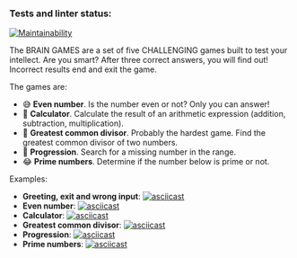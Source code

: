 ### Tests and linter status:
[![Maintainability](https://api.codeclimate.com/v1/badges/b66130f5b4da06e01101/maintainability)](https://codeclimate.com/github/EvoletSpess/java-project-61/maintainability)

The BRAIN GAMES are a set of five CHALLENGING games built to test your intellect. Are you smart? After three correct answers, you will find out! Incorrect results end and exit the game. 

The games are:

- 😅 **Even number**. Is the number even or not? Only you can answer!
- 🤑 **Calculator**. Calculate the result of an arithmetic expression (addition, subtraction, multiplication).
- 🍆 **Greatest common divisor**. Probably the hardest game. Find the greatest common divisor of two numbers.
- 🗿 **Progression**. Search for a missing number in the range.
- 😂 **Prime numbers**. Determine if the number below is prime or not.

Examples:
- **Greeting, exit and wrong input**:
[![asciicast](https://asciinema.org/a/602463.svg)](https://asciinema.org/a/602463)
- **Even number**:
[![asciicast](https://asciinema.org/a/602464.svg)](https://asciinema.org/a/602464)
- **Calculator**:
[![asciicast](https://asciinema.org/a/602465.svg)](https://asciinema.org/a/602465)
- **Greatest common divisor**:
[![asciicast](https://asciinema.org/a/602466.svg)](https://asciinema.org/a/602466)
- **Progression**:
[![asciicast](https://asciinema.org/a/602467.svg)](https://asciinema.org/a/602467)
- **Prime numbers**:
[![asciicast](https://asciinema.org/a/602468.svg)](https://asciinema.org/a/602468)
